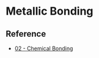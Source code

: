 # Metallic Bonding

## Reference

* [02 - Chemical Bonding](../../../../../../00%20-%20Summary/SCCH105%20-%20General%20Chemistry/02%20-%20Chemical%20Bonding.md)
